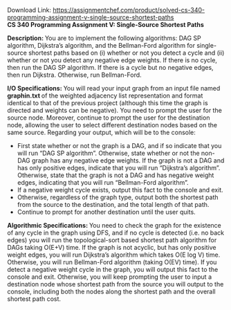 Download Link: https://assignmentchef.com/product/solved-cs-340-programming-assignment-v-single-source-shortest-paths
<br>
<strong>CS 340 Programming Assignment V: </strong><strong>Single-Source Shortest Paths</strong>

<strong>Description: </strong>You are to implement the following algorithms: DAG SP algorithm, Dijkstra’s algorithm, and the Bellman-Ford algorithm for single-source shortest paths based on (i) whether or not you detect a cycle and (ii) whether or not you detect any negative edge weights.  If there is no cycle, then run the DAG SP algorithm.  If there is a cycle but no negative edges, then run Dijkstra.  Otherwise, run Bellman-Ford.




<strong>I/O Specifications: </strong>You will read your input graph from an input file named <strong>graphin.txt </strong>of the weighted adjacency list representation and format identical to that of the previous project (although this time the graph is directed and weights can be negative). You need to prompt the user for the source node.  Moreover, continue to prompt the user for the destination node, allowing the user to select different destination nodes based on the same source.  Regarding your output, which will be to the console:

<ul>

 <li>First state whether or not the graph is a DAG, and if so indicate that you will run “DAG SP algorithm”. Otherwise, state whether or not the non-DAG graph has any negative edge weights.  If the graph is not a DAG and has only positive edges, indicate that you will run “Dijkstra’s algorithm”.  Otherwise, state that the graph is not a DAG and has negative weight edges, indicating that you will run “Bellman-Ford algorithm”.</li>

 <li>If a negative weight cycle exists, output this fact to the console and exit.</li>

 <li>Otherwise, regardless of the graph type, output both the shortest path from the source to the destination, and the total length of that path.</li>

 <li>Continue to prompt for another destination until the user quits.</li>

</ul>




<strong>Algorithmic Specifications: </strong>You need to check the graph for the existence of any cycle in the graph using DFS, and if no cycle is detected (i.e. no back edges) you will run the topological-sort based shortest path algorithm for DAGs taking O(E+V) time.  If the graph is not acyclic, but has only positive weight edges, you will run Dijkstra’s algorithm which takes O(E log V) time.  Otherwise, you will run Bellman-Ford algorithm (taking O(EV) time). If you detect a negative weight cycle in the graph, you will output this fact to the console and exit.  Otherwise, you will keep prompting the user to input a destination node whose shortest path from the source you will output to the console, including both the nodes along the shortest path and the overall shortest path cost.





